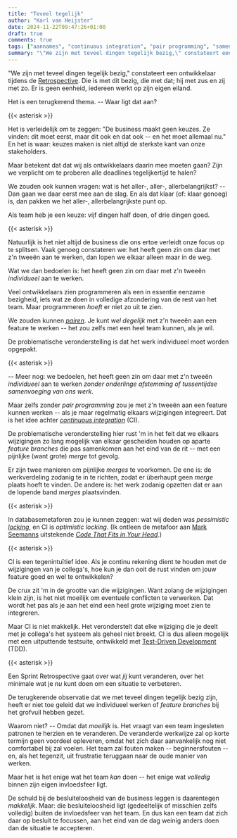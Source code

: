 ```yaml
---
title: "Teveel tegelijk"
author: "Karl van Heijster"
date: 2024-11-22T09:47:26+01:00
draft: true
comments: true
tags: ["aannames", "continuous integration", "pair programming", "samenwerking", "software ontwikkelaar (rol)", "sprint retrospective", "teamcultuur", "verandering"]
summary: "\"We zijn met teveel dingen tegelijk bezig,\" constateert een ontwikkelaar tijdens de Retrospective. Die is met dit bezig, die met dat; hij met zus en zij met zo. Er is geen eenheid, iedereen werkt op zijn eigen eiland. -- Het is een terugkerend thema. Waar ligt dat aan?"
---
```


"We zijn met teveel dingen tegelijk bezig," constateert een ontwikkelaar tijdens de [Retrospective](/tags/sprint-retrospective/). Die is met dit bezig, die met dat; hij met zus en zij met zo. Er is geen eenheid, iedereen werkt op zijn eigen eiland.


Het is een terugkerend thema. -- Waar ligt dat aan?


{{< asterisk >}}


Het is verleidelijk om te zeggen: "De business maakt geen keuzes. Ze vinden: dit moet eerst, maar dit ook en dat ook -- en het moet allemaal nu." En het is waar: keuzes maken is niet altijd de sterkste kant van onze stakeholders.


Maar betekent dat dat wij als ontwikkelaars daarin mee moeten gaan? Zijn we verplicht om te proberen alle deadlines tegelijkertijd te halen?


We zouden ook kunnen vragen: wat is het aller-, aller-, allerbelangrijkst? -- Dan gaan we daar eerst mee aan de slag. En als dat klaar (of: klaar genoeg) is, dan pakken we het aller-, allerbelangrijkste punt op.


Als team heb je een keuze: vijf dingen half doen, of drie dingen goed.


{{< asterisk >}}


Natuurlijk is het niet altijd de business die ons ertoe verleidt onze focus op te splitsen. Vaak genoeg constateren we: het heeft geen zin om daar met z'n tweeën aan te werken, dan lopen we elkaar alleen maar in de weg.


Wat we dan bedoelen is: het heeft geen zin om daar met z'n tweeën *individueel* aan te werken.


Veel ontwikkelaars zien programmeren als een in essentie eenzame bezigheid, iets wat ze doen in volledige afzondering van de rest van het team. Maar programmeren *hoeft* er niet zo uit te zien.


We zouden kunnen [*pairen*](https://www.karlvanheijster.com/tags/pair-programming/ "Blogs met de tag 'pair programming'"). Je kunt *wel degelijk* met z'n tweeën aan een feature te werken -- het zou zelfs met een heel team kunnen, als je wil. 


De problematische veronderstelling is dat het werk individueel moet worden opgepakt. 


{{< asterisk >}}


-- Meer nog: we bedoelen, het heeft geen zin om daar met z'n tweeën *individueel* aan te werken *zonder onderlinge afstemming of tussentijdse samenvoeging van ons werk*.


Maar zelfs zonder *pair programming* zou je met z'n tweeën aan een feature kunnen werken -- als je maar regelmatig elkaars wijzigingen integreert. Dat is het idee achter [*continuous integration*](/tags/continuous-integration/ "Blogs met de tag 'continuous integration'") (CI). 


De problematische veronderstelling hier rust 'm in het feit dat we elkaars wijzigingen zo lang mogelijk van elkaar gescheiden houden op aparte *feature branches* die pas samenkomen aan het eind van de rit -- met een pijnlijke (want grote) *merge* tot gevolg.


Er zijn twee manieren om pijnlijke *merges* te voorkomen. De ene is: de werkverdeling zodanig te in te richten, zodat er überhaupt geen *merge* plaats hoeft te vinden. De andere is: het werk zodanig opzetten dat er aan de lopende band *merges* plaatsvinden.


{{< asterisk >}}


In databasemetaforen zou je kunnen zeggen: wat wij deden was *pessimistic [locking](https://en.wikipedia.org/wiki/Lock_(computer_science) "'Lock (computer science)', Wikipedia")*, en CI is *optimistic locking*. (Ik ontleen de metafoor aan [Mark Seemanns](https://blog.ploeh.dk/) uitstekende [*Code That Fits in Your Head*](https://www.oreilly.com/library/view/code-that-fits/9780137464302/ "'Code That Fits in Your Head: Heuristics for Software Engineering', Mark Seemann, O'Reilly Media").)


{{< asterisk >}}


CI is een tegenintuïtief idee. Als je continu rekening dient te houden met de wijzigingen van je collega's, hoe kun je dan ooit de rust vinden om jouw feature goed en wel te ontwikkelen?


De crux zit 'm in de grootte van die wijzigingen. Want zolang de wijzigingen klein zijn, is het niet moeilijk om eventuele conflicten te verwerken. Dat wordt het pas als je aan het eind een heel grote wijziging moet zien te integreren.


Maar CI is niet makkelijk. Het veronderstelt dat elke wijziging die je deelt met je collega's het systeem als geheel niet breekt. CI is dus alleen mogelijk met een uitputtende testsuite, ontwikkeld met [Test-Driven Development](/tags/test-driven-development/ "Blogs met de tag 'test-driven development'") (TDD).


{{< asterisk >}}


Een Sprint Retrospective gaat over wat *jij* kunt veranderen, over het minimale wat je *nu* kunt doen om een situatie te verbeteren.


De terugkerende observatie dat we met teveel dingen tegelijk bezig zijn, heeft er niet toe geleid dat we individueel werken of *feature branches* bij het grofvuil hebben gezet. 


Waarom niet? -- Omdat dat *moeilijk* is. Het vraagt van een team ingesleten patronen te herzien en te veranderen. De veranderde werkwijze zal op korte termijn geen voordeel opleveren, omdat het zich daar aanvankelijk nog niet comfortabel bij zal voelen. Het team zal fouten maken -- beginnersfouten -- en, als het tegenzit, uit frustratie teruggaan naar de oude manier van werken.


Maar het is het enige wat het team *kan* doen -- het enige wat *volledig* binnen zijn eigen invloedsfeer ligt.


De schuld bij de besluiteloosheid van de business leggen is daarentegen *makkelijk*. Maar: die besluiteloosheid ligt (gedeeltelijk of misschien zelfs volledig) buiten de invloedsfeer van het team. En dus kan een team dat zich daar op besluit te focussen, aan het eind van de dag weinig anders doen dan de situatie te accepteren.
